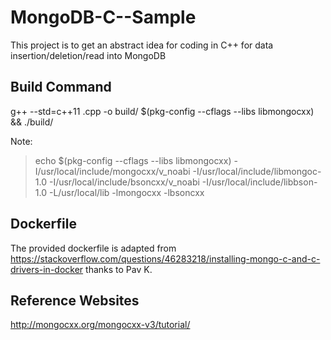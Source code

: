 # MongoDB-C--Sample
This project is to get an abstract idea for coding in C++ for data insertion/deletion/read into MongoDB

## Build Command
g++ --std=c++11 <filename>.cpp -o build/<filename> $(pkg-config --cflags --libs libmongocxx) && ./build/<filename>

Note: 
> echo $(pkg-config --cflags --libs libmongocxx)
> -I/usr/local/include/mongocxx/v_noabi -I/usr/local/include/libmongoc-1.0 -I/usr/local/include/bsoncxx/v_noabi -I/usr/local/include/libbson-1.0 -L/usr/local/lib -lmongocxx -lbsoncxx

## Dockerfile
The provided dockerfile is adapted from https://stackoverflow.com/questions/46283218/installing-mongo-c-and-c-drivers-in-docker thanks to Pav K.

## Reference Websites
http://mongocxx.org/mongocxx-v3/tutorial/